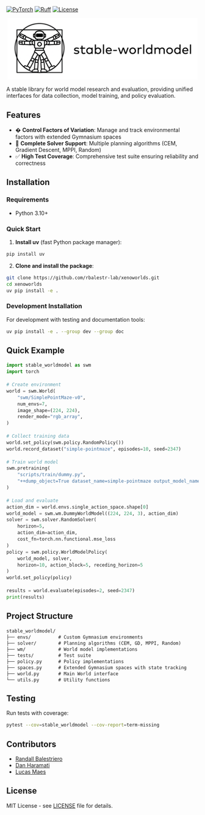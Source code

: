 [![PyTorch](https://img.shields.io/badge/PyTorch-ee4c2c?logo=pytorch&logoColor=white)](https://pytorch.org/get-started/locally/)
[![Ruff](https://img.shields.io/endpoint?url=https://raw.githubusercontent.com/astral-sh/ruff/main/assets/badge/v2.json)](https://github.com/astral-sh/ruff)
[![License](https://img.shields.io/badge/License-MIT-yellow.svg)](https://opensource.org/licenses/MIT)

<p align="center">
  <img src="./assets/stable-worldmodel-logo.png" alt="stable-worldmodel logo" width="500px"/>
</p>

A stable library for world model research and evaluation, providing unified interfaces for data collection, model training, and policy evaluation.

## Features

- � **Control Factors of Variation**: Manage and track environmental factors with extended Gymnasium spaces
- 🔬 **Complete Solver Support**: Multiple planning algorithms (CEM, Gradient Descent, MPPI, Random)
- ✅ **High Test Coverage**: Comprehensive test suite ensuring reliability and correctness

## Installation

### Requirements
- Python 3.10+

### Quick Start

1. **Install uv** (fast Python package manager):
```bash
pip install uv
```

2. **Clone and install the package**:
```bash
git clone https://github.com/rbalestr-lab/xenoworlds.git
cd xenoworlds
uv pip install -e .
```

### Development Installation

For development with testing and documentation tools:
```bash
uv pip install -e . --group dev --group doc
```

## Quick Example

```python
import stable_worldmodel as swm
import torch

# Create environment
world = swm.World(
    "swm/SimplePointMaze-v0",
    num_envs=7,
    image_shape=(224, 224),
    render_mode="rgb_array",
)

# Collect training data
world.set_policy(swm.policy.RandomPolicy())
world.record_dataset("simple-pointmaze", episodes=10, seed=2347)

# Train world model
swm.pretraining(
    "scripts/train/dummy.py",
    "++dump_object=True dataset_name=simple-pointmaze output_model_name=dummy_test"
)

# Load and evaluate
action_dim = world.envs.single_action_space.shape[0]
world_model = swm.wm.DummyWorldModel((224, 224, 3), action_dim)
solver = swm.solver.RandomSolver(
    horizon=5,
    action_dim=action_dim,
    cost_fn=torch.nn.functional.mse_loss
)
policy = swm.policy.WorldModelPolicy(
    world_model, solver,
    horizon=10, action_block=5, receding_horizon=5
)
world.set_policy(policy)

results = world.evaluate(episodes=2, seed=2347)
print(results)
```

## Project Structure

```
stable_worldmodel/
├── envs/          # Custom Gymnasium environments
├── solver/        # Planning algorithms (CEM, GD, MPPI, Random)
├── wm/            # World model implementations
├── tests/         # Test suite
├── policy.py      # Policy implementations
├── spaces.py      # Extended Gymnasium spaces with state tracking
├── world.py       # Main World interface
└── utils.py       # Utility functions
```

## Testing

Run tests with coverage:
```bash
pytest --cov=stable_worldmodel --cov-report=term-missing
```

## Contributors

- [Randall Balestriero](https://github.com/RandallBalestriero)
- [Dan Haramati](https://github.com/DanHrmti)
- [Lucas Maes](https://github.com/lucas-maes)

## License

MIT License - see [LICENSE](LICENSE) file for details.




